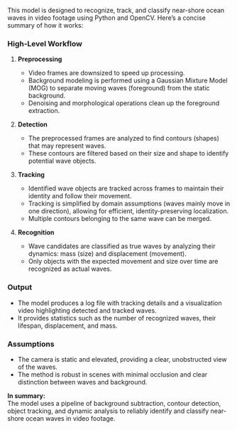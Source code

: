 This model is designed to recognize, track, and classify near-shore ocean waves in video footage using Python and OpenCV. Here’s a concise summary of how it works:

### High-Level Workflow

1. **Preprocessing**
   - Video frames are downsized to speed up processing.
   - Background modeling is performed using a Gaussian Mixture Model (MOG) to separate moving waves (foreground) from the static background.
   - Denoising and morphological operations clean up the foreground extraction.

2. **Detection**
   - The preprocessed frames are analyzed to find contours (shapes) that may represent waves.
   - These contours are filtered based on their size and shape to identify potential wave objects.

3. **Tracking**
   - Identified wave objects are tracked across frames to maintain their identity and follow their movement.
   - Tracking is simplified by domain assumptions (waves mainly move in one direction), allowing for efficient, identity-preserving localization.
   - Multiple contours belonging to the same wave can be merged.

4. **Recognition**
   - Wave candidates are classified as true waves by analyzing their dynamics: mass (size) and displacement (movement).
   - Only objects with the expected movement and size over time are recognized as actual waves.

### Output

- The model produces a log file with tracking details and a visualization video highlighting detected and tracked waves.
- It provides statistics such as the number of recognized waves, their lifespan, displacement, and mass.

### Assumptions

- The camera is static and elevated, providing a clear, unobstructed view of the waves.
- The method is robust in scenes with minimal occlusion and clear distinction between waves and background.

**In summary:**  
The model uses a pipeline of background subtraction, contour detection, object tracking, and dynamic analysis to reliably identify and classify near-shore ocean waves in video footage.